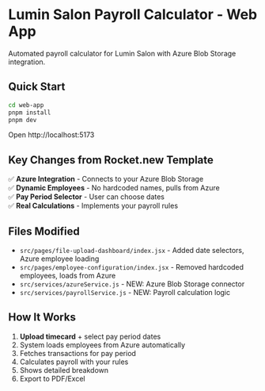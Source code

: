 # Lumin Salon Payroll Calculator - Web App

Automated payroll calculator for Lumin Salon with Azure Blob Storage integration.

## Quick Start

```bash
cd web-app
pnpm install
pnpm dev
```

Open http://localhost:5173

## Key Changes from Rocket.new Template

✅ **Azure Integration** - Connects to your Azure Blob Storage  
✅ **Dynamic Employees** - No hardcoded names, pulls from Azure  
✅ **Pay Period Selector** - User can choose dates  
✅ **Real Calculations** - Implements your payroll rules  

## Files Modified

- `src/pages/file-upload-dashboard/index.jsx` - Added date selectors, Azure employee loading
- `src/pages/employee-configuration/index.jsx` - Removed hardcoded employees, loads from Azure
- `src/services/azureService.js` - NEW: Azure Blob Storage connector
- `src/services/payrollService.js` - NEW: Payroll calculation logic

## How It Works

1. **Upload timecard** + select pay period dates
2. System loads employees from Azure automatically
3. Fetches transactions for pay period
4. Calculates payroll with your rules
5. Shows detailed breakdown
6. Export to PDF/Excel

